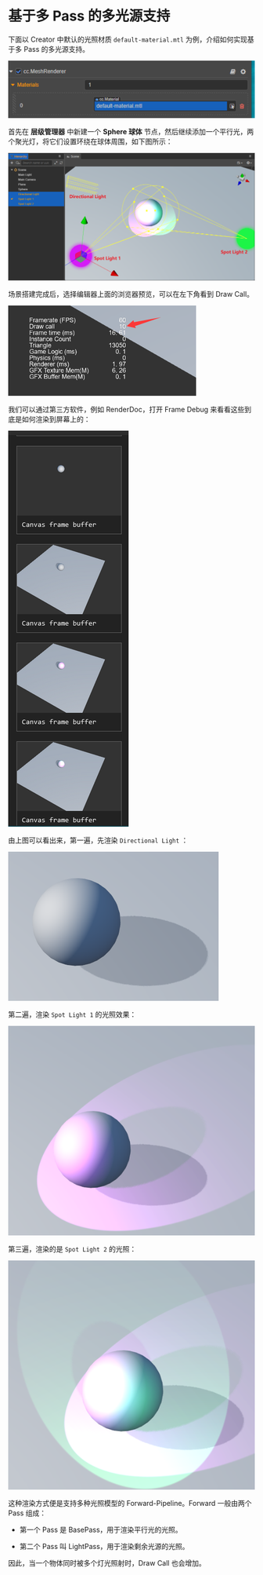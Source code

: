 # 基于多 Pass 的多光源支持

下面以 Creator 中默认的光照材质 `default-material.mtl` 为例，介绍如何实现基于多 Pass 的多光源支持。

![default-material](default-material.png)

首先在 **层级管理器** 中新建一个 **Sphere 球体** 节点，然后继续添加一个平行光，两个聚光灯，将它们设置环绕在球体周围，如下图所示：

![using Light](usingLight.png)

场景搭建完成后，选择编辑器上面的浏览器预览，可以在左下角看到 Draw Call。

![Draw Call](drawCall.png)

我们可以通过第三方软件，例如 RenderDoc，打开 Frame Debug 来看看这些到底是如何渲染到屏幕上的：

![Frame Debug](debug.png)

由上图可以看出来，第一遍，先渲染 `Directional Light` ：

![main light pass](pass1.png)

第二遍，渲染 `Spot Light 1` 的光照效果：

![ForwardAdd pass](pass2.png)

第三遍，渲染的是 `Spot Light 2` 的光照：

![ForwardAdd pass](pass3.png)

这种渲染方式便是支持多种光照模型的 Forward-Pipeline。Forward 一般由两个 Pass 组成：

- 第一个 Pass 是 BasePass，用于渲染平行光的光照。

- 第二个 Pass 叫 LightPass，用于渲染剩余光源的光照。

因此，当一个物体同时被多个灯光照射时，Draw Call 也会增加。
